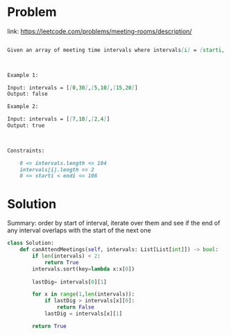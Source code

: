 # Problem
link: https://leetcode.com/problems/meeting-rooms/description/

```md

Given an array of meeting time intervals where intervals[i] = [starti, endi], determine if a person could attend all meetings.

 

Example 1:

Input: intervals = [[0,30],[5,10],[15,20]]
Output: false

Example 2:

Input: intervals = [[7,10],[2,4]]
Output: true

 

Constraints:

    0 <= intervals.length <= 104
    intervals[i].length == 2
    0 <= starti < endi <= 106

```

# Solution


Summary: order by start of interval, iterate over them and see if the end of any interval overlaps with the start of the next one



```python
class Solution:
    def canAttendMeetings(self, intervals: List[List[int]]) -> bool:
        if len(intervals) < 2:
            return True
        intervals.sort(key=lambda x:x[0])
        
        lastDig= intervals[0][1]

        for x in range(1,len(intervals)):
            if lastDig > intervals[x][0]:
                return False
            lastDig = intervals[x][1]

        return True
```